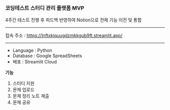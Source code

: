 ### 코딩테스트 스터디 관리 플랫폼 MVP
4주간 테스트 진행 후 피드백 반영하여 Notion으로 전체 기능 이전 및 통합

---

접속 주소 : https://lnftxkjquugdzmkkgub9ft.streamlit.app/ 

---

- Language : Python
- Database : Google SpreadSheets
- 배포 : Streamlit Cloud


**기능**
1. 스터디 지원
2. 문제 업로드
3. 문제 정리 노트 제출
4. 문제 공유



